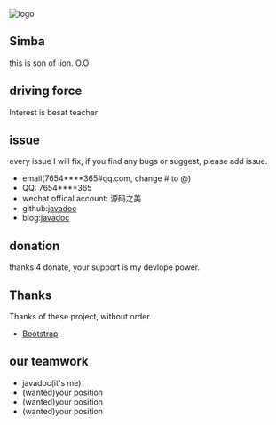 ![logo](http://7xospv.com1.z0.glb.clouddn.com/timg.jpeg?imageView2/2/w/180)
## Simba

this is son of lion. O.O

## driving force

Interest is besat teacher

## issue
every issue I will fix, if you find any bugs or suggest, please add issue.

* email(7654****365#qq.com, change # to @)
* QQ: 7654****365
* wechat offical account: 源码之美
* github:[javadoc](http://github.com/javadoc)
* blog:[javadoc](http://javadoc.github.io)

## donation
thanks 4 donate, your support is my devlope power.

## Thanks
Thanks of these project, without order.

* [Bootstrap](http://www.bootcss.com/)

## our teamwork

- javadoc(it's me)
- (wanted)your position
- (wanted)your position
- (wanted)your position

